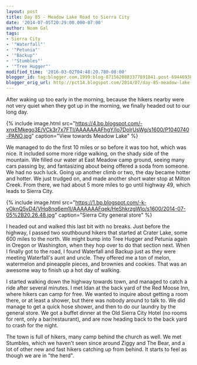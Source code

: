 ```yaml
---
layout: post
title: Day 85 - Meadow Lake Road to Sierra City
date: '2014-07-05T20:29:00.000-07:00'
author: Noam Gal
tags:
- Sierra City
- '"Waterfall"'
- '"Petunia"'
- '"Backup"'
- '"Stumbles"'
- '"Tree Hugger"'
modified_time: '2016-03-02T04:48:20.780-08:00'
blogger_id: tag:blogger.com,1999:blog-8715620883377891841.post-6944693899603357251
blogger_orig_url: http://pct14.blogspot.com/2014/07/day-85-meadow-lake-road-to-sierra-city.html
---
```


After waking up too early in the morning, because the hikers nearby were not very quiet when they got up in the morning, we finally headed out to our long day.

{% include image.html src="https://4.bp.blogspot.com/-xnxEMkego3E/VCk3r7x7FTI/AAAAAAAFhgY/lo7DolrUsWg/s1600/P1040740-PANO.jpg" caption="View towards Meadow Lake" %}

We managed to do the first 10 miles or so before it was too hot, which was nice. It included some more ridge walking, on the shady side of the mountain. We filled our water at East Meadow camp ground, seeing many cars passing by, and fantasizing about being offered a soda from someone. We had no such luck. Going up another climb or two, the day became hotter and hotter. We just trudged on, and made another short water stop at Milton Creek. From there, we had about 5 more miles to go until highway 49, which leads to Sierra City.

{% include image.html src="https://1.bp.blogspot.com/-k-vOknQ5vD4/VHq8nq6em1I/AAAAAAAFqek/HeShkrzgWlo/s1600/2014-07-05%2B20.26.48.jpg" caption="<span>Sierra City general store</span>" %}

I headed out and walked this last bit with no breaks. Just before the highway, I passed two southbound hikers that started at Crater Lake, some 600 miles to the north. We might bump into Tree Hugger and Petunia again in Oregon or Washington, when they hop over to do that section next. When I finally got to the road, I found Waterfall and Backup just as they were meeting Waterfall's aunt and uncle. They offered me a ton of melon, watermelon and pineapple pieces, and brownies and cookies. That was an awesome way to finish up a hot day of walking.

I started walking down the highway towards town, and managed to catch a ride after several minutes. I met Idan at the back yard of the Red Moose Inn, where hikers can camp for free. We wanted to inquire about getting a room there, or at least a shower, but there was nobody around to talk to. We did manage to get a quick hose shower, and then to do our laundry by the general store. We got a buffet dinner at the Old Sierra City Hotel (no rooms for rent, only a bar/restaurant), and are now heading back to the back yard to crash for the night. 

The town is full of hikers, many camp behind the church as well. We met Stumbles, which we haven't seen since around Ziggy and The Bear, and a lot of other new and fast hikers catching up from behind. It starts to feel as though we are in "the herd".
